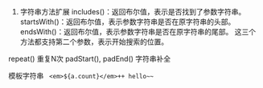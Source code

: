 1. 字符串方法扩展 
includes()：返回布尔值，表示是否找到了参数字符串。
startsWith()：返回布尔值，表示参数字符串是否在原字符串的头部。
endsWith()：返回布尔值，表示参数字符串是否在原字符串的尾部。
这三个方法都支持第二个参数，表示开始搜索的位置。

repeat() 重复N次
padStart(), padEnd() 字符串补全

模板字符串 ` <em>${a.count}</em>++ hello~~` 

